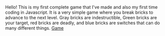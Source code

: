 Hello! This is my first complete game that I've made and also my first time coding in Javascript. It is a very simple game where you break bricks to advance to the next level. Gray bricks are indestructible, Green bricks are your target, red bricks are deadly, and blue bricks are switches that can do many different things.
[Game](http://hitthebrick.github.io)

